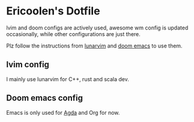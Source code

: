 # Ericoolen's Dotfile

lvim and doom configs are actively used, awesome wm config is updated occasionally, while other configurations are just there.

Plz follow the instructions from [lunarvim](https://www.lunarvim.org) and [doom emacs](https://github.com/doomemacs/doomemacs) to use them.

## lvim config

I mainly use lunarvim for C++, rust and scala dev.

## Doom emacs config

Emacs is only used for [Agda](https://github.com/agda/agda) and Org for now.
